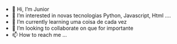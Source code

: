 - 👋 Hi, I’m  Junior 
- 👀 I’m interested in  novas tecnologias Python, Javascript, Html ....
- 🌱 I’m currently learning  uma coisa de cada vez
- 💞️ I’m looking to collaborate on  que for importante
- 📫 How to reach me ...

<!---
juniorc16/juniorc16 is a ✨ special ✨ repository because its `README.md` (this file) appears on your GitHub profile.
You can click the Preview link to take a look at your changes.
--->
